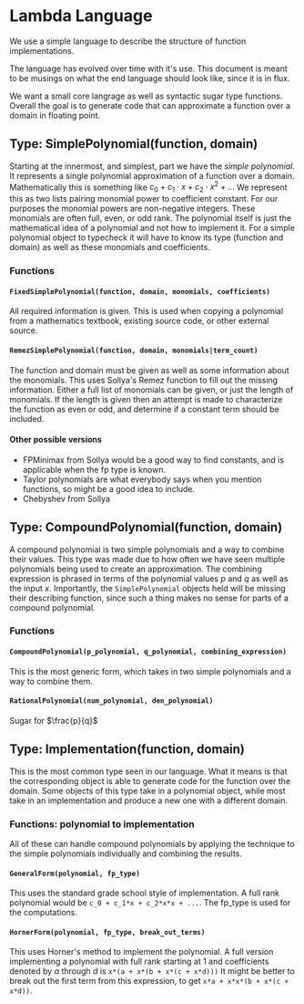 # Lambda Language

We use a simple language to describe the structure of function implementations.

The language has evolved over time with it's use.
This document is meant to be musings on what the end language should look like,
since it is in flux.

We want a small core langrage as well as syntactic sugar type functions.
Overall the goal is to generate code that can approximate a function over a
domain in floating point.

## Type: SimplePolynomial(function, domain)

Starting at the innermost, and simplest, part we have the _simple polynomial_.
It represents a single polynomial approximation of a function over a domain.
Mathematically this is something like
$c_0 + c_1 \cdot x + c_2 \cdot x^2 + \ldots$
We represent this as two lists pairing monomial power to coefficient constant.
For our purposes the monomial powers are non-negative integers.
These monomials are often full, even, or odd rank.
The polynomial itself is just the mathematical idea of a polynomial and not how
to implement it.
For a simple polynomial object to typecheck it will have to know its type
(function and domain) as well as these monomials and coefficients.

### Functions

#### `FixedSimplePolynomial(function, domain, monomials, coefficients)`

All required information is given.
This is used when copying a polynomial from a mathematics textbook, existing
source code, or other external source.

#### `RemezSimplePolynomial(function, domain, monomials|term_count)`

The function and domain must be given as well as some information about the
monomials.
This uses Sollya's Remez function to fill out the missing information.
Either a full list of monomials can be given, or just the length of monomials.
If the length is given then an attempt is made to characterize the function
as even or odd, and determine if a constant term should be included.

#### Other possible versions

* FPMinimax from Sollya would be a good way to find constants, and is
  applicable when the fp type is known.
* Taylor polynomials are what everybody says when you mention functions, so
  might be a good idea to include.
* Chebyshev from Sollya

## Type: CompoundPolynomial(function, domain)

A compound polynomial is two simple polynomials and a way to combine their
values.
This type was made due to how often we have seen multiple polynomials being
used to create an approximation.
The combining expression is phrased in terms of the polynomial values $p$ and
$q$ as well as the input $x$.
Importantly, the `SimplePolynomial` objects held will be missing their
describing function, since such a thing makes no sense for parts of a
compound polynomial.

### Functions

#### `CompoundPolynomial(p_polynomial, q_polynomial, combining_expression)`

This is the most generic form, which takes in two simple polynomials and a
way to combine them.

#### `RationalPolynomial(num_polynomial, den_polynomial)`

Sugar for $\frac{p}{q}$

## Type: Implementation(function, domain)

This is the most common type seen in our language.
What it means is that the corresponding object is able to generate code for
the function over the domain.
Some objects of this type take in a polynomial object, while most take in an
implementation and produce a new one with a different domain.

### Functions: polynomial to implementation

All of these can handle compound polynomials by applying the technique to the
simple polynomials individually and combining the results.

#### `GeneralForm(polynomial, fp_type)`

This uses the standard grade school style of implementation.
A full rank polynomial would be `c_0 + c_1*x + c_2*x*x + ...`.
The fp_type is used for the computations.

#### `HornerForm(polynomial, fp_type, break_out_terms)`

This uses Horner's method to implement the polynomial.
A full version implementing a polynomial with full rank starting at 1 and
coefficients denoted by $a$ through $d$ is `x*(a + x*(b + x*(c + x*d)))`
It might be better to break out the first term from this expression, to get
`x*a + x*x*(b + x*(c + x*d))`.
